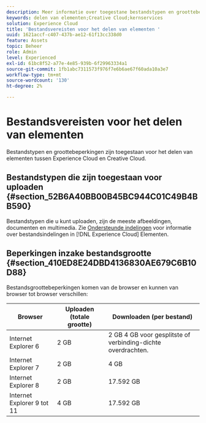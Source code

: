 ```yaml
---
description: Meer informatie over toegestane bestandstypen en groottebeperkingen voor het delen van elementen tussen Adobe Experience Cloud en Creative Cloud.
keywords: delen van elementen;Creative Cloud;kernservices
solution: Experience Cloud
title: 'Bestandsvereisten voor het delen van elementen '
uuid: 1621accf-c407-437b-ae12-61f13cc338d0
feature: Assets
topic: Beheer
role: Admin
level: Experienced
exl-id: 61bc8f52-a77e-4e85-939b-6f29963334a1
source-git-commit: 1fb1abc7311573f976f7e6b6ae67f60ada10a3e7
workflow-type: tm+mt
source-wordcount: '130'
ht-degree: 2%

---
```


# Bestandsvereisten voor het delen van elementen

Bestandstypen en groottebeperkingen zijn toegestaan voor het delen van elementen tussen Experience Cloud en Creative Cloud.

## Bestandstypen die zijn toegestaan voor uploaden {#section_52B6A40BB00B45BC944C01C49B4BB590}

Bestandstypen die u kunt uploaden, zijn de meeste afbeeldingen, documenten en multimedia. Zie [Ondersteunde indelingen](https://helpx.adobe.com/experience-manager/brand-portal/using/brand-portal-supported-formats.html) voor informatie over bestandsindelingen in [!DNL Experience Cloud] Elementen.

## Beperkingen inzake bestandsgrootte {#section_410ED8E24DBD4136830AE679C6B10D88}

Bestandsgroottebeperkingen komen van de browser en kunnen van browser tot browser verschillen:

| Browser | Uploaden (totale grootte) | Downloaden (per bestand) |
|--- |--- |--- |
| Internet Explorer 6 | 2 GB | 2 GB 4 GB voor gesplitste of verbinding-dichte overdrachten. |
| Internet Explorer 7 | 2 GB | 4 GB |
| Internet Explorer 8 | 2 GB | 17.592 GB |
| Internet Explorer 9 tot 11 | 4 GB | 17.592 GB |
